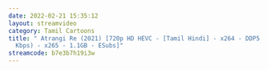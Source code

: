 ```yaml
---
date: 2022-02-21 15:35:12
layout: streamvideo
category: Tamil Cartoons
title: " Atrangi Re (2021) [720p HD HEVC - [Tamil Hindi] - x264 - DDP5.1 (192
  Kbps) - x265 - 1.1GB - ESubs]"
streamcode: b7e3b7h19i3w
---
```

